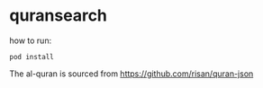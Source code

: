 # quransearch
how to run:
```
pod install
```

The al-quran is sourced from https://github.com/risan/quran-json